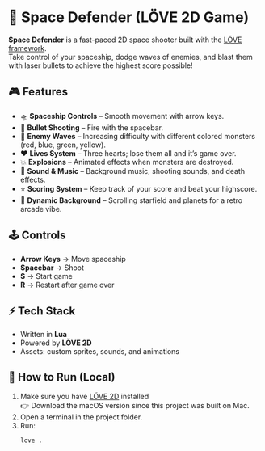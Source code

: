 # 🚀 Space Defender (LÖVE 2D Game)

**Space Defender** is a fast-paced 2D space shooter built with the [LÖVE framework](https://love2d.org/).  
Take control of your spaceship, dodge waves of enemies, and blast them with laser bullets to achieve the highest score possible!  

## 🎮 Features
- 🛸 **Spaceship Controls** – Smooth movement with arrow keys.  
- 🔫 **Bullet Shooting** – Fire with the spacebar.  
- 👾 **Enemy Waves** – Increasing difficulty with different colored monsters (red, blue, green, yellow).  
- ❤️ **Lives System** – Three hearts; lose them all and it’s game over.  
- 💥 **Explosions** – Animated effects when monsters are destroyed.  
- 🎵 **Sound & Music** – Background music, shooting sounds, and death effects.  
- ⭐ **Scoring System** – Keep track of your score and beat your highscore.  
- 🌌 **Dynamic Background** – Scrolling starfield and planets for a retro arcade vibe.  

## 🕹️ Controls
- **Arrow Keys** → Move spaceship  
- **Spacebar** → Shoot  
- **S** → Start game  
- **R** → Restart after game over  

## ⚡ Tech Stack
- Written in **Lua**  
- Powered by **LÖVE 2D**  
- Assets: custom sprites, sounds, and animations  

## 🚀 How to Run (Local)
1. Make sure you have [LÖVE 2D](https://love2d.org/) installed  
   👉 Download the macOS version since this project was built on Mac.
2. Open a terminal in the project folder.
3. Run:
   ```bash
   love .
